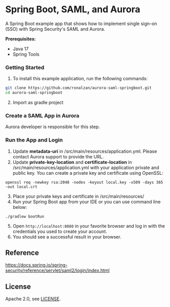 # Spring Boot, SAML, and Aurora

A Spring Boot example app that shows how to implement single sign-on (SSO) with Spring Security's SAML and Aurora.

**Prerequisites:** 

- Java 17
- Spring Tools

### Getting Started

1) To install this example application, run the following commands:

```bash
git clone https://github.com/ronalzan/aurora-saml-springboot.git
cd aurora-saml-springboot
```

2) Import as gradle project
   
### Create a SAML App in Aurora

Aurora developer is responsible for this step.

### Run the App and Login

1) Update **metadata-uri** in /src/main/resources/application.yml. Please contact Aurora support to provide the URL.
2) Update **private-key-location** and **certificate-location** in /src/main/resources/application.yml with your application private and public key. You can create a private key and certificate using OpenSSL:
   
```shell
openssl req -newkey rsa:2048 -nodes -keyout local.key -x509 -days 365 -out local.crt
```

3) Place your private keys and certificate in /src/main/resources/
4) Run your Spring Boot app from your IDE or you can use command line below:

```shell
./gradlew bootRun
```

5) Open `http://localhost:8080` in your favorite browser and log in with the credentials you used to create your account.
6) You should see a successful result in your browser.

## Reference

https://docs.spring.io/spring-security/reference/servlet/saml2/login/index.html


## License

Apache 2.0, see [LICENSE](LICENSE).

[blog]: https://developer.okta.com/blog/2022/08/05/spring-boot-saml
